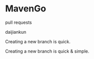 # MavenGo

pull requests

daijiankun

Creating a new branch is quick.

Creating a new branch is quick & simple.